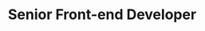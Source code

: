 ---
title: Senior Front-end Developer
org: Turbine
startDate: "2013-12"
endDate: "2014-01"
location: Needham, MA
type: contract
remote: false
description: A WB Games company. Built landing pages to facilitate sign-ups for Infinite Crisis, a MOBA-style video game featuring DC Comics characters.
roles: [
  'Front-end Development',
]
tech: [
  'HTML5',
  'CSS3',
  'Sass',
  'Responsive Design',
  'SVN',
  'Git',
  'Perforce',
]
tools: [
  'Twitter Bootstrap',
  'Photoshop',
]
---